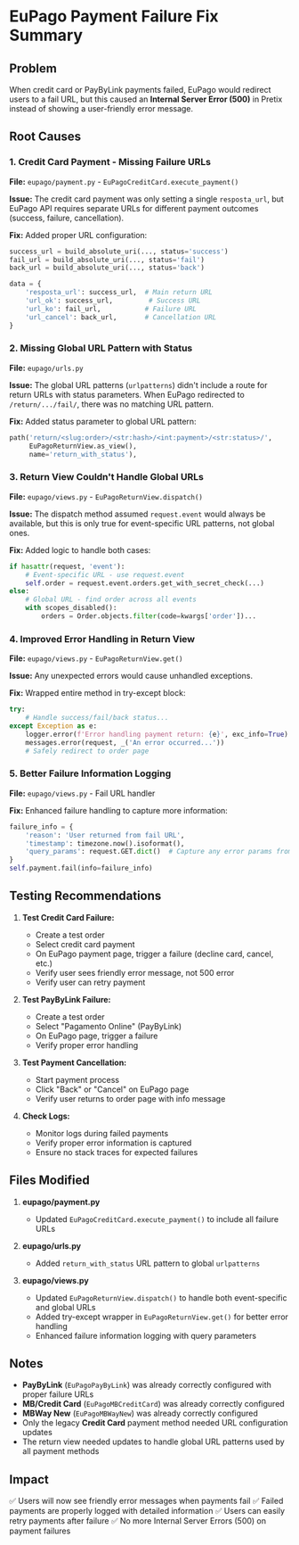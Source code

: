 # EuPago Payment Failure Fix Summary

## Problem
When credit card or PayByLink payments failed, EuPago would redirect users to a fail URL, but this caused an **Internal Server Error (500)** in Pretix instead of showing a user-friendly error message.

## Root Causes

### 1. Credit Card Payment - Missing Failure URLs
**File:** `eupago/payment.py` - `EuPagoCreditCard.execute_payment()`

**Issue:** The credit card payment was only setting a single `resposta_url`, but EuPago API requires separate URLs for different payment outcomes (success, failure, cancellation).

**Fix:** Added proper URL configuration:
```python
success_url = build_absolute_uri(..., status='success')
fail_url = build_absolute_uri(..., status='fail')
back_url = build_absolute_uri(..., status='back')

data = {
    'resposta_url': success_url,  # Main return URL
    'url_ok': success_url,         # Success URL
    'url_ko': fail_url,           # Failure URL
    'url_cancel': back_url,       # Cancellation URL
}
```

### 2. Missing Global URL Pattern with Status
**File:** `eupago/urls.py`

**Issue:** The global URL patterns (`urlpatterns`) didn't include a route for return URLs with status parameters. When EuPago redirected to `/return/.../fail/`, there was no matching URL pattern.

**Fix:** Added status parameter to global URL pattern:
```python
path('return/<slug:order>/<str:hash>/<int:payment>/<str:status>/', 
     EuPagoReturnView.as_view(), 
     name='return_with_status'),
```

### 3. Return View Couldn't Handle Global URLs
**File:** `eupago/views.py` - `EuPagoReturnView.dispatch()`

**Issue:** The dispatch method assumed `request.event` would always be available, but this is only true for event-specific URL patterns, not global ones.

**Fix:** Added logic to handle both cases:
```python
if hasattr(request, 'event'):
    # Event-specific URL - use request.event
    self.order = request.event.orders.get_with_secret_check(...)
else:
    # Global URL - find order across all events
    with scopes_disabled():
        orders = Order.objects.filter(code=kwargs['order'])...
```

### 4. Improved Error Handling in Return View
**File:** `eupago/views.py` - `EuPagoReturnView.get()`

**Issue:** Any unexpected errors would cause unhandled exceptions.

**Fix:** Wrapped entire method in try-except block:
```python
try:
    # Handle success/fail/back status...
except Exception as e:
    logger.error(f'Error handling payment return: {e}', exc_info=True)
    messages.error(request, _('An error occurred...'))
    # Safely redirect to order page
```

### 5. Better Failure Information Logging
**File:** `eupago/views.py` - Fail URL handler

**Fix:** Enhanced failure handling to capture more information:
```python
failure_info = {
    'reason': 'User returned from fail URL',
    'timestamp': timezone.now().isoformat(),
    'query_params': request.GET.dict()  # Capture any error params from EuPago
}
self.payment.fail(info=failure_info)
```

## Testing Recommendations

1. **Test Credit Card Failure:**
   - Create a test order
   - Select credit card payment
   - On EuPago payment page, trigger a failure (decline card, cancel, etc.)
   - Verify user sees friendly error message, not 500 error
   - Verify user can retry payment

2. **Test PayByLink Failure:**
   - Create a test order
   - Select "Pagamento Online" (PayByLink)
   - On EuPago page, trigger a failure
   - Verify proper error handling

3. **Test Payment Cancellation:**
   - Start payment process
   - Click "Back" or "Cancel" on EuPago page
   - Verify user returns to order page with info message

4. **Check Logs:**
   - Monitor logs during failed payments
   - Verify proper error information is captured
   - Ensure no stack traces for expected failures

## Files Modified

1. **eupago/payment.py**
   - Updated `EuPagoCreditCard.execute_payment()` to include all failure URLs

2. **eupago/urls.py**
   - Added `return_with_status` URL pattern to global `urlpatterns`

3. **eupago/views.py**
   - Updated `EuPagoReturnView.dispatch()` to handle both event-specific and global URLs
   - Added try-except wrapper in `EuPagoReturnView.get()` for better error handling
   - Enhanced failure information logging with query parameters

## Notes

- **PayByLink** (`EuPagoPayByLink`) was already correctly configured with proper failure URLs
- **MB/Credit Card** (`EuPagoMBCreditCard`) was already correctly configured
- **MBWay New** (`EuPagoMBWayNew`) was already correctly configured
- Only the legacy **Credit Card** payment method needed URL configuration updates
- The return view needed updates to handle global URL patterns used by all payment methods

## Impact

✅ Users will now see friendly error messages when payments fail
✅ Failed payments are properly logged with detailed information
✅ Users can easily retry payments after failure
✅ No more Internal Server Errors (500) on payment failures
